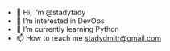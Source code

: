 - 👋 Hi, I’m @stadytady
- 👀 I’m interested in DevOps
- 🌱 I’m currently learning Python
- 📫 How to reach me stadydmitr@gmail.com

<!---
stadytady/stadytady is a ✨ special ✨ repository because its `README.md` (this file) appears on your GitHub profile.
You can click the Preview link to take a look at your changes.
--->
